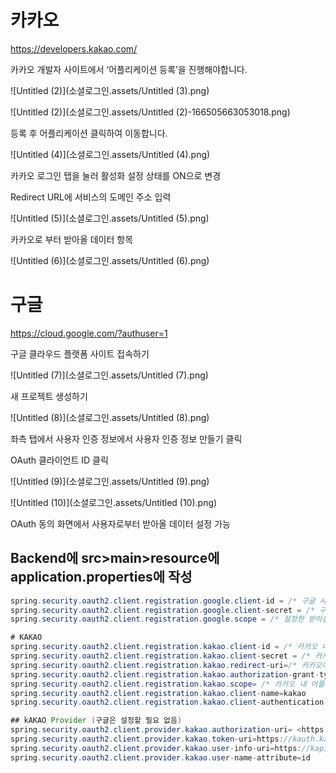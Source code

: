 # 카카오

https://developers.kakao.com/

카카오 개발자 사이트에서 ‘어플리케이션 등록’을 진행해야합니다.

![Untitled (2)](소셜로그인.assets/Untitled (3).png)

![Untitled (2)](소셜로그인.assets/Untitled (2)-166505663053018.png)

등록 후 어플리케이션 클릭하여 이동합니다.

![Untitled (4)](소셜로그인.assets/Untitled (4).png)

카카오 로그인 탭을 눌러 활성화 설정 상태를 ON으로 변경

Redirect URL에 서비스의 도메인 주소 입력

![Untitled (5)](소셜로그인.assets/Untitled (5).png)

카카오로 부터 받아올 데이터 항목

![Untitled (6)](소셜로그인.assets/Untitled (6).png)

# 구글

https://cloud.google.com/?authuser=1

구글 클라우드 플랫폼 사이트 접속하기

![Untitled (7)](소셜로그인.assets/Untitled (7).png)

새 프로젝트 생성하기

![Untitled (8)](소셜로그인.assets/Untitled (8).png)

좌측 탭에서 사용자 인증 정보에서 사용자 인증 정보 만들기 클릭

OAuth 클라이언트 ID 클릭

![Untitled (9)](소셜로그인.assets/Untitled (9).png)

![Untitled (10)](소셜로그인.assets/Untitled (10).png)

OAuth 동의 화면에서 사용자로부터 받아올 데이터 설정 가능

## Backend에 src>main>resource에 application.properties에 작성

```java
spring.security.oauth2.client.registration.google.client-id = /* 구글 사용자 인증 정보 웹 클라이언트에서 확인가능 */
spring.security.oauth2.client.registration.google.client-secret = /* 구글 사용자 인증 정보 웹 클라이언트에서 확인가능 */
spring.security.oauth2.client.registration.google.scope = /* 설정한 받아올 개인 정보 */

# KAKAO
spring.security.oauth2.client.registration.kakao.client-id = /* 카카오 내 어플리케이션에서 앱 키에서 확인 */
spring.security.oauth2.client.registration.kakao.client-secret = /* 카카오 내 어플리케이션에서 제품 설정 보안에서 확인 */
spring.security.oauth2.client.registration.kakao.redirect-uri=/* 카카오에서 설정한 리다이렉트 페이지 */
spring.security.oauth2.client.registration.kakao.authorization-grant-type=authorization_code
spring.security.oauth2.client.registration.kakao.scope= /* 카카오 내 어플리케이션에서 동의항목에서 설정한 개인정보 범위 */
spring.security.oauth2.client.registration.kakao.client-name=kakao
spring.security.oauth2.client.registration.kakao.client-authentication-method=POST

## kAKAO Provider (구글은 설정할 필요 없음)
spring.security.oauth2.client.provider.kakao.authorization-uri= <https://kauth.kakao.com/oauth/authorize>
spring.security.oauth2.client.provider.kakao.token-uri=https://kauth.kakao.com/oauth/token
spring.security.oauth2.client.provider.kakao.user-info-uri=https://kapi.kakao.com/v2/user/me
spring.security.oauth2.client.provider.kakao.user-name-attribute=id
```

